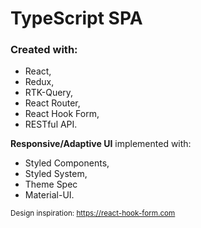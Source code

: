 # **TypeScript SPA** 
### Created with:
 - React, 
 - Redux, 
 - RTK-Query, 
 - React Router, 
 - React Hook Form, 
 - RESTful API. 

**Responsive/Adaptive UI** implemented with: 
 - Styled Components, 
 - Styled System, 
 - Theme Spec 
 - Material-UI.
 
 <sub>Design inspiration: https://react-hook-form.com</sub>
